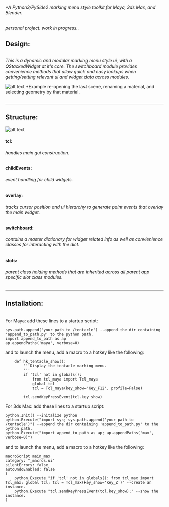 ###### *A Python3/PySide2 marking menu style toolkit for Maya, 3ds Max, and Blender.
*personal project. work in progress..*

## Design:
######
*This is a dynamic and modular marking menu style ui, with a QStackedWidget at it's core.  The switchboard module provides convenience methods that allow quick and easy lookups when getting/setting relevant ui and widget data across modules.*

![alt text](https://raw.githubusercontent.com/m3trik/tentacle/master/docs/toolkit_demo.gif)
*Example re-opening the last scene, renaming a material, and selecting geometry by that material.


##
-----------------------------------------------
 Structure:
-----------------------------------------------

![alt text](https://raw.githubusercontent.com/m3trik/tentacle/master/docs/dependancy_graph.jpg)


#### tcl:
###### *handles main gui construction.*

#### childEvents:
###### *event handling for child widgets.*

#### overlay:
###### *tracks cursor position and ui hierarchy to generate paint events that overlay the main widget.*

#### switchboard:
###### *contains a master dictionary for widget related info as well as convienience classes for interacting with the dict.*

#### slots:
###### *parent class holding methods that are inherited across all parent app specific slot class modules.*



##
-----------------------------------------------
 Installation:
-----------------------------------------------
######
For Maya:
add these lines to a startup script:
```
sys.path.append('your path to /tentacle') --append the dir containing 'append_to_path.py' to the python path.
import append_to_path as ap
ap.appendPaths('maya', verbose=0)
```
and to launch the menu, add a macro to a hotkey like the following:
```
	def hk_tentacle_show():
		'''Display the tentacle marking menu.
		'''
		if 'tcl' not in globals():
			from tcl_maya import Tcl_maya
			global tcl
			tcl = Tcl_maya(key_show='Key_F12', profile=False)

		tcl.sendKeyPressEvent(tcl.key_show)
```

For 3ds Max:
add these lines to a startup script:
```
python.Init() --initalize python
python.Execute("import sys; sys.path.append('your path to /tentacle')") --append the dir containing 'append_to_path.py' to the python path.
python.Execute("import append_to_path as ap; ap.appendPaths('max', verbose=0)")
```
and to launch the menu, add a macro to a hotkey like the following:
```
macroScript main_max
category: "_macros.ui"
silentErrors: false
autoUndoEnabled: false
(
	python.Execute "if 'tcl' not in globals(): from tcl_max import Tcl_max; global tcl; tcl = Tcl_max(key_show='Key_Z')" --create an instance.
	python.Execute "tcl.sendKeyPressEvent(tcl.key_show);" --show the instance.
)
```
